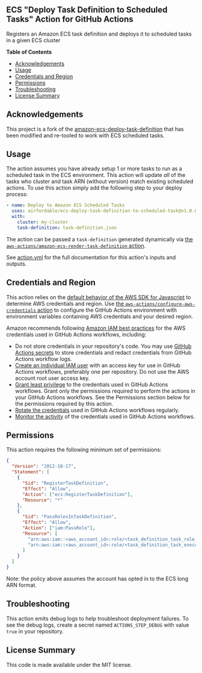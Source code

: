 ## ECS "Deploy Task Definition to Scheduled Tasks" Action for GitHub Actions

Registers an Amazon ECS task definition and deploys it to scheduled tasks in a given ECS cluster

**Table of Contents**

<!-- toc -->

- [Acknowledgements](#acknowledgements)
- [Usage](#usage)
- [Credentials and Region](#credentials-and-region)
- [Permissions](#permissions)
- [Troubleshooting](#troubleshooting)
- [License Summary](#license-summary)

<!-- tocstop -->

## Acknowledgements

This project is a fork of the [amazon-ecs-deploy-task-definition](https://github.com/aws-actions/amazon-ecs-deploy-task-definition) that has been modified and re-tooled to work with ECS scheduled tasks.

## Usage

The action assumes you have already setup 1 or more tasks to run as a scheduled task in the ECS environment. This action will update _all_ of the tasks who cluster and task ARN (without version) match existing scheduled actions. To use this action simply add the following step to your deploy process:

```yaml
- name: Deploy to Amazon ECS Scheduled Tasks
  uses: airfordable/ecs-deploy-task-definition-to-scheduled-task@v1.0.0
  with:
    cluster: my-cluster
    task-definition: task-definition.json
```

The action can be passed a `task-definition` generated dynamically via [the `aws-actions/amazon-ecs-render-task-definition` action](https://github.com/aws-actions/amazon-ecs-render-task-definition).

See [action.yml](action.yml) for the full documentation for this action's inputs and outputs.

## Credentials and Region

This action relies on the [default behavior of the AWS SDK for Javascript](https://docs.aws.amazon.com/sdk-for-javascript/v2/developer-guide/setting-credentials-node.html) to determine AWS credentials and region.
Use [the `aws-actions/configure-aws-credentials` action](https://github.com/aws-actions/configure-aws-credentials) to configure the GitHub Actions environment with environment variables containing AWS credentials and your desired region.

Amazon recommends following [Amazon IAM best practices](https://docs.aws.amazon.com/IAM/latest/UserGuide/best-practices.html) for the AWS credentials used in GitHub Actions workflows, including:

- Do not store credentials in your repository's code. You may use [GitHub Actions secrets](https://help.github.com/en/actions/automating-your-workflow-with-github-actions/creating-and-using-encrypted-secrets) to store credentials and redact credentials from GitHub Actions workflow logs.
- [Create an individual IAM user](https://docs.aws.amazon.com/IAM/latest/UserGuide/best-practices.html#create-iam-users) with an access key for use in GitHub Actions workflows, preferably one per repository. Do not use the AWS account root user access key.
- [Grant least privilege](https://docs.aws.amazon.com/IAM/latest/UserGuide/best-practices.html#grant-least-privilege) to the credentials used in GitHub Actions workflows. Grant only the permissions required to perform the actions in your GitHub Actions workflows. See the Permissions section below for the permissions required by this action.
- [Rotate the credentials](https://docs.aws.amazon.com/IAM/latest/UserGuide/best-practices.html#rotate-credentials) used in GitHub Actions workflows regularly.
- [Monitor the activity](https://docs.aws.amazon.com/IAM/latest/UserGuide/best-practices.html#keep-a-log) of the credentials used in GitHub Actions workflows.

## Permissions

This action requires the following minimum set of permissions:

```json
{
  "Version": "2012-10-17",
  "Statement": [
    {
      "Sid": "RegisterTaskDefinition",
      "Effect": "Allow",
      "Action": ["ecs:RegisterTaskDefinition"],
      "Resource": "*"
    },
    {
      "Sid": "PassRolesInTaskDefinition",
      "Effect": "Allow",
      "Action": ["iam:PassRole"],
      "Resource": [
        "arn:aws:iam::<aws_account_id>:role/<task_definition_task_role_name>",
        "arn:aws:iam::<aws_account_id>:role/<task_definition_task_execution_role_name>"
      ]
    }
  ]
}
```

Note: the policy above assumes the account has opted in to the ECS long ARN format.

## Troubleshooting

This action emits debug logs to help troubleshoot deployment failures. To see the debug logs, create a secret named `ACTIONS_STEP_DEBUG` with value `true` in your repository.

## License Summary

This code is made available under the MIT license.

